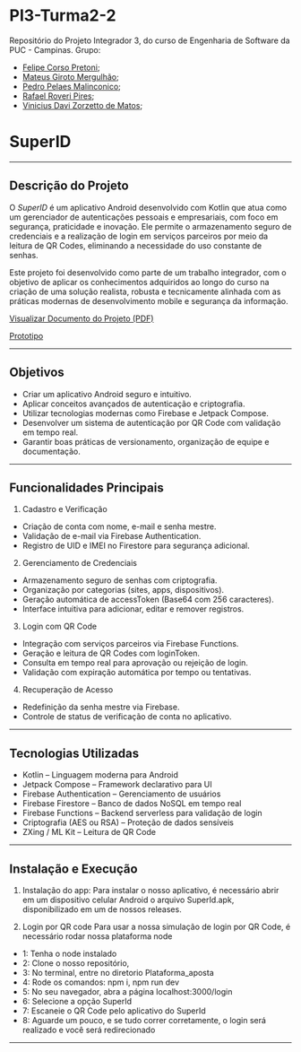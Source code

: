 # PI3-Turma2-2
Repositório do Projeto Integrador 3, do curso de Engenharia de Software da PUC - Campinas. 
Grupo: 
- [Felipe Corso Pretoni](https://github.com/felipecorsopretoni);
- [Mateus Giroto Mergulhão](https://github.com/Mateusmerg);
- [Pedro Pelaes Malinconico](https://github.com/pedropelaes);
- [Rafael Roveri Pires](https://github.com/RafssRv);
- [Vinicius Davi Zorzetto de Matos](https://github.com/Vzorzettoo);

SuperID
=================================================

---

Descrição do Projeto
---------------------

O *SuperID* é um aplicativo Android desenvolvido com Kotlin que atua como um gerenciador de autenticações pessoais e empresariais, com foco em segurança, praticidade e inovação. Ele permite o armazenamento seguro de credenciais e a realização de login em serviços parceiros por meio da leitura de QR Codes, eliminando a necessidade do uso constante de senhas.

Este projeto foi desenvolvido como parte de um trabalho integrador, com o objetivo de aplicar os conhecimentos adquiridos ao longo do curso na criação de uma solução realista, robusta e tecnicamente alinhada com as práticas modernas de desenvolvimento mobile e segurança da informação.

[Visualizar Documento do Projeto (PDF)](./PI3-SuperID.pdf)

[Prototipo](https://www.figma.com/design/euW5snPDW1cQiOjDelOosU/PI3?node-id=0-1&t=epSWZjk3YpgZP90X-1)

---

Objetivos
----------

- Criar um aplicativo Android seguro e intuitivo.
- Aplicar conceitos avançados de autenticação e criptografia.
- Utilizar tecnologias modernas como Firebase e Jetpack Compose.
- Desenvolver um sistema de autenticação por QR Code com validação em tempo real.
- Garantir boas práticas de versionamento, organização de equipe e documentação.

---

Funcionalidades Principais
---------------------------

1. Cadastro e Verificação  
- Criação de conta com nome, e-mail e senha mestre.  
- Validação de e-mail via Firebase Authentication.  
- Registro de UID e IMEI no Firestore para segurança adicional.  

2. Gerenciamento de Credenciais  
- Armazenamento seguro de senhas com criptografia.  
- Organização por categorias (sites, apps, dispositivos).  
- Geração automática de accessToken (Base64 com 256 caracteres).  
- Interface intuitiva para adicionar, editar e remover registros.  

3. Login com QR Code  
- Integração com serviços parceiros via Firebase Functions.  
- Geração e leitura de QR Codes com loginToken.  
- Consulta em tempo real para aprovação ou rejeição de login.  
- Validação com expiração automática por tempo ou tentativas.  

4. Recuperação de Acesso  
- Redefinição da senha mestre via Firebase.  
- Controle de status de verificação de conta no aplicativo.  

---

Tecnologias Utilizadas
-----------------------

- Kotlin – Linguagem moderna para Android  
- Jetpack Compose – Framework declarativo para UI  
- Firebase Authentication – Gerenciamento de usuários  
- Firebase Firestore – Banco de dados NoSQL em tempo real  
- Firebase Functions – Backend serverless para validação de login  
- Criptografia (AES ou RSA) – Proteção de dados sensíveis  
- ZXing / ML Kit – Leitura de QR Code  

---

Instalação e Execução
----------------------
1. Instalação do app:
Para instalar o nosso aplicativo, é necessário abrir em um dispositivo celular Android
o arquivo SuperId.apk, disponibilizado em um de nossos releases.

2. Login por QR code
Para usar a nossa simulação de login por QR Code, é necessário rodar nossa plataforma node
- 1: Tenha o node instalado
- 2: Clone o nosso repositório,
- 3: No terminal, entre no diretorio Plataforma_aposta
- 4: Rode os comandos: npm i, npm run dev
- 5: No seu navegador, abra a página localhost:3000/login
- 6: Selecione a opção SuperId
- 7: Escaneie o QR Code pelo aplicativo do SuperId
- 8: Aguarde um pouco, e se tudo correr corretamente, o login será realizado e você será redirecionado
---

